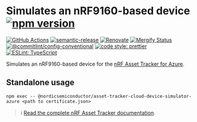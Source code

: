 # Simulates an nRF9160-based device [![npm version](https://img.shields.io/npm/v/@nordicsemiconductor/asset-tracker-cloud-device-simulator-azure.svg)](https://www.npmjs.com/package/@nordicsemiconductor/asset-tracker-cloud-device-simulator-azure)

[![GitHub Actions](https://github.com/NordicSemiconductor/asset-tracker-cloud-device-simulator-azure-js/workflows/Test%20and%20Release/badge.svg)](https://github.com/NordicSemiconductor/asset-tracker-cloud-device-simulator-azure-js/actions)
[![semantic-release](https://img.shields.io/badge/%20%20%F0%9F%93%A6%F0%9F%9A%80-semantic--release-e10079.svg)](https://github.com/semantic-release/semantic-release)
[![Renovate](https://img.shields.io/badge/renovate-enabled-brightgreen.svg)](https://renovatebot.com)
[![Mergify Status](https://img.shields.io/endpoint.svg?url=https://api.mergify.com/v1/badges/NordicSemiconductor/asset-tracker-cloud-device-simulator-azure-js)](https://mergify.io)
[![@commitlint/config-conventional](https://img.shields.io/badge/%40commitlint-config--conventional-brightgreen)](https://github.com/conventional-changelog/commitlint/tree/master/@commitlint/config-conventional)
[![code style: prettier](https://img.shields.io/badge/code_style-prettier-ff69b4.svg)](https://github.com/prettier/prettier/)
[![ESLint: TypeScript](https://img.shields.io/badge/ESLint-TypeScript-blue.svg)](https://github.com/typescript-eslint/typescript-eslint)

Simulates an nRF9160-based device for the
[nRF Asset Tracker for Azure](https://github.com/NordicSemiconductor/asset-tracker-cloud-azure-js).

## Standalone usage

    npm exec -- @nordicsemiconductor/asset-tracker-cloud-device-simulator-azure <path to certificate.json>

> :information_source:
> [Read the complete nRF Asset Tracker documentation](https://nordicsemiconductor.github.io/asset-tracker-cloud-docs/).
